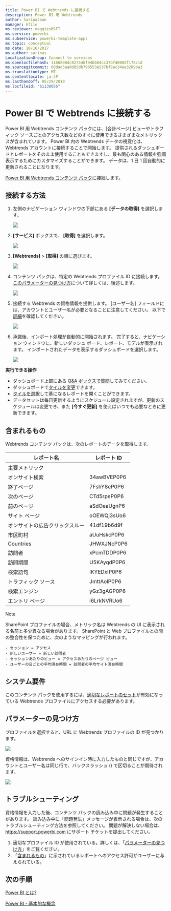 ```yaml
---
title: Power BI で Webtrends に接続する
description: Power BI 用 Webtrends
author: SarinaJoan
manager: kfile
ms.reviewer: maggiesMSFT
ms.service: powerbi
ms.subservice: powerbi-template-apps
ms.topic: conceptual
ms.date: 10/16/2017
ms.author: sarinas
LocalizationGroup: Connect to services
ms.openlocfilehash: 1166808dc827448f94bb84cc37bf4000df178c1d
ms.sourcegitcommit: 60dad5aa0d85db790553e537bf8ac34ee3289ba3
ms.translationtype: MT
ms.contentlocale: ja-JP
ms.lasthandoff: 05/29/2019
ms.locfileid: "61138056"
---
```

# <a name="connect-to-webtrends-with-power-bi"></a>Power BI で Webtrends に接続する
Power BI 用 Webtrends コンテンツ パックには、[合計ページ] ビューやトラフィック ソースごとのアクセス数などのすぐに使用できるさまざまなメトリックスが含まれています。 Power BI 内の Webtrends データの視覚化は、Webtrends アカウントに接続することで開始します。 提供されるダッシュボードとレポートをそのまま使用することもできますし、最も関心のある情報を強調表示するためにカスタマイズすることができます。  データは、1 日 1 回自動的に更新されることになります。

[Power BI 用 Webtrends コンテンツ パック](https://app.powerbi.com/getdata/services/webtrends)に接続します。

## <a name="how-to-connect"></a>接続する方法
1. 左側のナビゲーション ウィンドウの下部にある **[データの取得]** を選択します。
   
   ![](media/service-connect-to-webtrends/getdata3.png)
2. **[サービス]** ボックスで、 **[取得]** を選択します。
   
   ![](media/service-connect-to-webtrends/services.png)
3. **[Webtrends]** \> **[取得]** の順に選びます。
   
   ![](media/service-connect-to-webtrends/webtrends.png)
4. コンテンツ パックは、特定の Webtrends プロファイル ID に接続します。 [このパラメーターの見つけ方](#FindingParams)について詳しくは、後述します。
   
   ![](media/service-connect-to-webtrends/parameters.png)
5. 接続する Webtrends の資格情報を提供します。 [ユーザー名] フィールドには、アカウントとユーザー名が必要となることに注意してください。 以下で[詳細](#FindingParams)を確認してください。
   
   ![](media/service-connect-to-webtrends/creds.png)
6. 承諾後、インポート処理が自動的に開始されます。 完了すると、ナビゲーション ウィンドウに、新しいダッシュ ボード、レポート、モデルが表示されます。 インポートされたデータを表示するダッシュボードを選択します。
   
   ![](media/service-connect-to-webtrends/dashboard.png)

**実行できる操作**

* ダッシュボード上部にある [Q&A ボックスで質問](consumer/end-user-q-and-a.md)してみてください。
* ダッシュボードで[タイルを変更](service-dashboard-edit-tile.md)できます。
* [タイルを選択](consumer/end-user-tiles.md)して基になるレポートを開くことができます。
* データセットは毎日更新するようにスケジュール設定されますが、更新のスケジュールは変更でき、また **[今すぐ更新]** を使えばいつでも必要なときに更新できます。

## <a name="whats-included"></a>含まれるもの
<a name="Included"></a>

Webtrends コンテンツ パックは、次のレポートのデータを取得します。  

| レポート名 | レポート ID |
| --- | --- |
| 主要メトリック | |
| オンサイト検索 |34awBVEP0P6 |
| 終了ページ |7FshY8eP0P6 |
| 次のページ |CTd5rpeP0P6 |
| 前のページ |aSdOeaUgnP6 |
| サイト ページ |oOEWQj3sUo6 |
| オンサイトの広告クリックスルー |41df19b6d9f |
| 市区町村 |aUuHskcP0P6 |
| Countries |JHWXJNcP0P6 |
| 訪問者 |xPcmTDDP0P6 |
| 訪問期間 |U5KAyqdP0P6 |
| 検索語句 |IKYEDxIP0P6 |
| トラフィック ソース |JmttAoIP0P6 |
| 検索エンジン |yGz3gAGP0P6 |
| エントリ ページ |i6LrkNVRUo6 |

>[!NOTE]
>SharePoint プロファイルの場合、メトリック名は Webtrends の UI に表示される名前と多少異なる場合があります。 SharePoint と Web プロファイルとの間の整合性を保つために、次のようなマッピングが行われます。   

    - セッション = アクセス  
    - 新しいユーザー = 新しい訪問者  
    - セッションあたりのビュー = アクセスあたりのページ ビュー  
    - ユーザーの日ごとの平均滞在時間 = 訪問者の平均サイト滞在時間  

## <a name="system-requirements"></a>システム要件
このコンテンツ パックを使用するには、[適切なレポートのセット](#Included)が有効になっている Webtrends プロファイルにアクセスする必要があります。

<a name="FindingParams"></a>

## <a name="finding-parameters"></a>パラメーターの見つけ方
プロファイルを選択すると、URL に Webtrends プロファイルの ID が見つかります。

![](media/service-connect-to-webtrends/webtrendsparameters.png)

資格情報は、Webtrends へのサインイン時に入力したものと同じですが、アカウントとユーザー名は同じ行で、バックスラッシュ (\) で区切ることが期待されます。

![](media/service-connect-to-webtrends/webtrendscreds.png)

## <a name="troubleshooting"></a>トラブルシューティング
資格情報を入力した後、コンテンツ パックの読み込み中に問題が発生することがあります。 読み込み中に「問題発生」メッセージが表示される場合は、次のトラブルシューティング方法を参照してください。 問題が解決しない場合は、 https://support.powerbi.com にサポート チケットを提出してください。

1. 適切なプロファイル ID が使用されている。詳しくは、「[パラメーターの見つけ方](#FindingParams)」をご覧ください。
2. 「[含まれるもの](#Included)」に示されているレポートへのアクセス許可がユーザーに与えられている。

## <a name="next-steps"></a>次の手順
[Power BI とは?](power-bi-overview.md)

[Power BI - 基本的な概念](consumer/end-user-basic-concepts.md)

